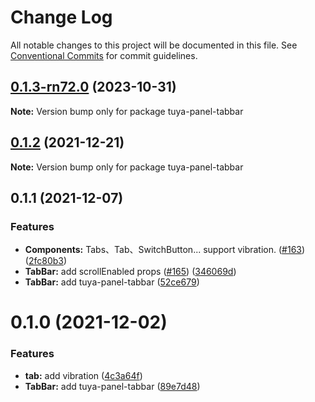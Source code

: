 # Change Log

All notable changes to this project will be documented in this file.
See [Conventional Commits](https://conventionalcommits.org) for commit guidelines.

## [0.1.3-rn72.0](https://github.com/tuya/tuya-panel-kit/compare/tuya-panel-tabbar@0.1.2...tuya-panel-tabbar@0.1.3-rn72.0) (2023-10-31)

**Note:** Version bump only for package tuya-panel-tabbar





## [0.1.2](https://github.com/tuya/tuya-panel-kit/compare/tuya-panel-tabbar@0.1.1...tuya-panel-tabbar@0.1.2) (2021-12-21)

**Note:** Version bump only for package tuya-panel-tabbar





## 0.1.1 (2021-12-07)


### Features

* **Components:** Tabs、Tab、SwitchButton... support vibration. ([#163](https://github.com/tuya/tuya-panel-kit/issues/163)) ([2fc80b3](https://github.com/tuya/tuya-panel-kit/commit/2fc80b3924890e9f5076475472ac5d5b41f17f33))
* **TabBar:** add scrollEnabled props ([#165](https://github.com/tuya/tuya-panel-kit/issues/165)) ([346069d](https://github.com/tuya/tuya-panel-kit/commit/346069da98b8254741a74154baa37920eceeabb6))
* **TabBar:** add tuya-panel-tabbar ([52ce679](https://github.com/tuya/tuya-panel-kit/commit/52ce679c0958d77c71d6e9227fe4d08c1b05865a))





# 0.1.0 (2021-12-02)


### Features

* **tab:** add vibration ([4c3a64f](https://github.com/tuya/tuya-panel-kit/commit/4c3a64ffeb956f6c3e9a21335e70b7ed8bb305ae))
* **TabBar:** add tuya-panel-tabbar ([89e7d48](https://github.com/tuya/tuya-panel-kit/commit/89e7d48bafd9b1029aaf198153bd53dd0cf86cca))
